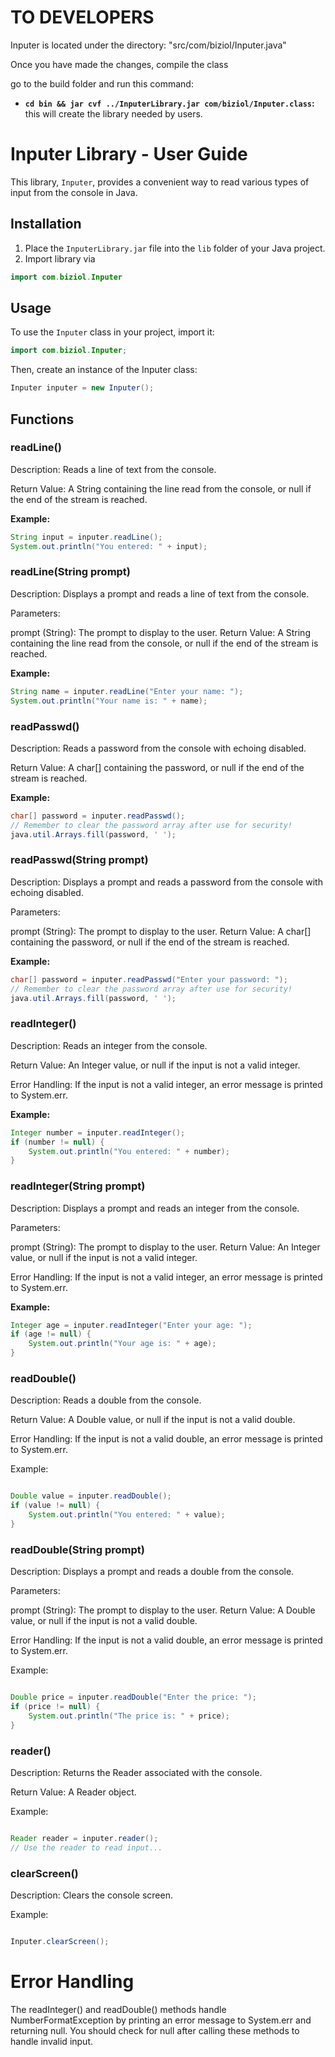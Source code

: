 # TO DEVELOPERS
Inputer is located under the directory: "src/com/biziol/Inputer.java"

Once you have made the changes, compile the class

go to the build folder and run this command: 
* **`cd bin && jar cvf ../InputerLibrary.jar com/biziol/Inputer.class`:**
this will create the library needed by users.

# Inputer Library - User Guide

This library, `Inputer`, provides a convenient way to read various types of input from the console in Java.

## Installation

1.  Place the `InputerLibrary.jar` file into the `lib` folder of your Java project.
2.  Import library via
   ```java
   import com.biziol.Inputer
   ```

## Usage

To use the `Inputer` class in your project, import it:

```java
import com.biziol.Inputer;
```
Then, create an instance of the Inputer class:


```java
Inputer inputer = new Inputer();
```
## Functions
### readLine()
Description: Reads a line of text from the console.

Return Value: A String containing the line read from the console, or null if the end of the stream is reached.

**Example:**

```java
String input = inputer.readLine();
System.out.println("You entered: " + input);
```

### readLine(String prompt)
Description: Displays a prompt and reads a line of text from the console.

Parameters:

prompt (String): The prompt to display to the user.
Return Value: A String containing the line read from the console, or null if the end of the stream is reached.

**Example:**

```java
String name = inputer.readLine("Enter your name: ");
System.out.println("Your name is: " + name);
```

### readPasswd()
Description: Reads a password from the console with echoing disabled.

Return Value: A char[] containing the password, or null if the end of the stream is reached.

**Example:**

```java
char[] password = inputer.readPasswd();
// Remember to clear the password array after use for security!
java.util.Arrays.fill(password, ' ');
```

### readPasswd(String prompt)
Description: Displays a prompt and reads a password from the console with echoing disabled.

Parameters:

prompt (String): The prompt to display to the user.
Return Value: A char[] containing the password, or null if the end of the stream is reached.

**Example:**

```java
char[] password = inputer.readPasswd("Enter your password: ");
// Remember to clear the password array after use for security!
java.util.Arrays.fill(password, ' ');
```
### readInteger()
Description: Reads an integer from the console.

Return Value: An Integer value, or null if the input is not a valid integer.

Error Handling: If the input is not a valid integer, an error message is printed to System.err.

**Example:**

```java
Integer number = inputer.readInteger();
if (number != null) {
    System.out.println("You entered: " + number);
}
```

### readInteger(String prompt)
Description: Displays a prompt and reads an integer from the console.

Parameters:

prompt (String): The prompt to display to the user.
Return Value: An Integer value, or null if the input is not a valid integer.

Error Handling: If the input is not a valid integer, an error message is printed to System.err.

**Example:**

```java
Integer age = inputer.readInteger("Enter your age: ");
if (age != null) {
    System.out.println("Your age is: " + age);
}
```

### readDouble()
Description: Reads a double from the console.

Return Value: A Double value, or null if the input is not a valid double.

Error Handling: If the input is not a valid double, an error message is printed to System.err.

Example:

```Java

Double value = inputer.readDouble();
if (value != null) {
    System.out.println("You entered: " + value);
}
```

### readDouble(String prompt)
Description: Displays a prompt and reads a double from the console.

Parameters:

prompt (String): The prompt to display to the user.
Return Value: A Double value, or null if the input is not a valid double.

Error Handling: If the input is not a valid double, an error message is printed to System.err.

Example:

```Java

Double price = inputer.readDouble("Enter the price: ");
if (price != null) {
    System.out.println("The price is: " + price);
}
```

### reader()
Description: Returns the Reader associated with the console.

Return Value: A Reader object.

Example:

```Java

Reader reader = inputer.reader();
// Use the reader to read input...
```

### clearScreen()
Description: Clears the console screen.

Example:

```Java

Inputer.clearScreen();
```

# Error Handling
The readInteger() and readDouble() methods handle NumberFormatException by printing an error message to System.err and returning null. You should check for null after calling these methods to handle invalid input.

